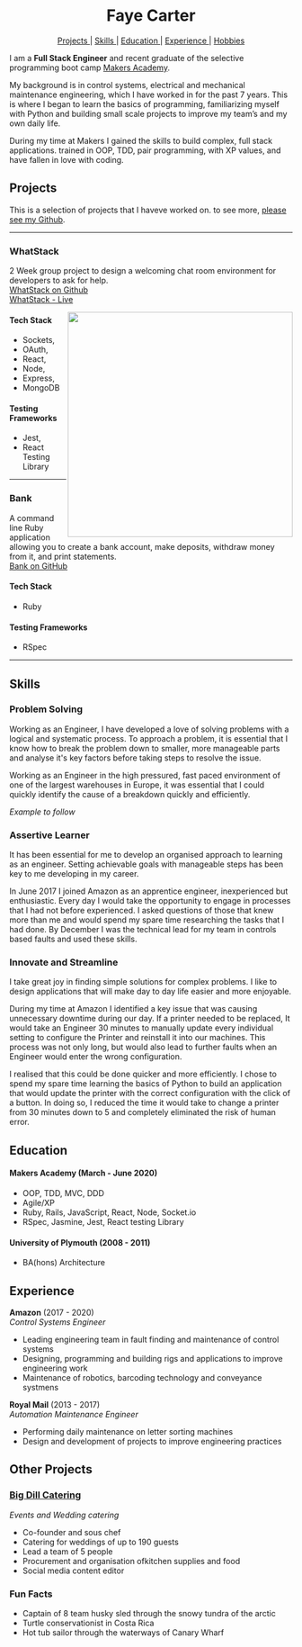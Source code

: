 <h1 align="center">
  Faye Carter
</h1>

<div align="center">

[Projects ](#projects) |
[Skills ](#skills) |
[Education ](#education) |
[Experience ](#experience) |
[Hobbies ](#hobbies)

</div>


I am a **Full Stack Engineer** and recent graduate of the selective programming boot camp [Makers Academy](https://makers.tech/).

My background is in control systems, electrical and mechanical maintenance engineering, which I have worked in for the past 7 years. This is where I began to learn the basics of programming, familiarizing myself with Python and building small scale projects to improve my team’s and my own daily life. 

During my time at Makers I gained the skills to build complex, full stack applications. trained in OOP, TDD, pair programming, with XP values, and have fallen in love with coding.

## Projects

This is a selection of projects that I haveve worked on. to see more, [please see my Github](https://github.com/FayeCarter?tab=repositories).

---

### WhatStack
2 Week group project to design a welcoming chat room environment for developers to ask for help. <br>
[WhatStack on Github](https://github.com/FayeCarter/WhatStack) <br>
[WhatStack - Live](http://whatstack.herokuapp.com/) 

<img src="./gifs/WhatStack.gif" width="400" align="right" >


#### Tech Stack
* Sockets, 
* OAuth, 
* React, 
* Node, 
* Express, 
* MongoDB

#### Testing Frameworks
* Jest,
* React Testing Library

---

### Bank
A command line Ruby application allowing you to create a bank account, make deposits, withdraw money from it, and print statements.<br>
[Bank on GitHub](https://github.com/FayeCarter/bank_tech_test)

#### Tech Stack
* Ruby

#### Testing Frameworks
* RSpec

---

## Skills

### Problem Solving

Working as an Engineer, I have developed a love of solving problems with a logical and systematic process. To approach a problem, it is essential that I know how to break the problem down to smaller, more manageable parts and analyse it's key factors before taking steps to resolve the issue.

Working as an Engineer in the high pressured, fast paced environment of one of the largest warehouses in Europe, it was essential that I could quickly identify the cause of a breakdown quickly and efficiently. 

*Example to follow*


### Assertive Learner

It has been essential for me to develop an organised approach to learning as an engineer. Setting achievable goals with manageable steps has been key to me developing in my career. 

In June 2017 I joined Amazon as an apprentice engineer, inexperienced but enthusiastic. Every day I would take the opportunity to engage in processes that I had not before experienced. I asked questions of those that knew more than me and would spend my spare time researching the tasks that I had done. By December I was the technical lead for my team in controls based faults and used these skills.

### Innovate and Streamline

I take great joy in finding simple solutions for complex problems. I like to design applications that will make day to day life easier and more enjoyable.

During my time at Amazon I identified a key issue that was causing unnecessary downtime during our day. If a printer needed to be replaced, It would take an Engineer 30 minutes to manually update every individual setting to configure the Printer and reinstall it into our machines. This process was not only long, but would also lead to further faults when an Engineer would enter the wrong configuration.

I realised that this could be done quicker and more efficiently. I chose to spend my spare time learning the basics of Python to build an application that would update the printer with the correct configuration with the click of a button. In doing so, I reduced the time it would take to change a printer from 30 minutes down to 5 and completely eliminated the risk of human error.


## Education

#### Makers Academy (March - June 2020)

- OOP, TDD, MVC, DDD
- Agile/XP
- Ruby, Rails, JavaScript, React, Node, Socket.io
- RSpec, Jasmine, Jest, React testing Library

#### University of Plymouth (2008 - 2011)

- BA(hons) Architecture


## Experience

**Amazon** (2017 - 2020)    
*Control Systems Engineer*  
- Leading engineering team in fault finding and maintenance of control systems
- Designing, programming and building rigs and applications to improve engineering work
- Maintenance of robotics, barcoding technology and conveyance systmens

**Royal Mail** (2013 - 2017)   
*Automation Maintenance Engineer*  
- Performing daily maintenance on letter sorting machines
- Design and development of projects to improve engineering practices

## Other Projects

### [Big Dill Catering](https://www.instagram.com/bigdillcatering/)
*Events and Wedding catering*
- Co-founder and sous chef
- Catering for weddings of up to 190 guests
- Lead a team of 5 people 
- Procurement and organisation ofkitchen supplies and food
- Social media content editor

### Fun Facts

* Captain of 8 team husky sled through the snowy tundra of the arctic
* Turtle conservationist in Costa Rica
* Hot tub sailor through the waterways of Canary Wharf
